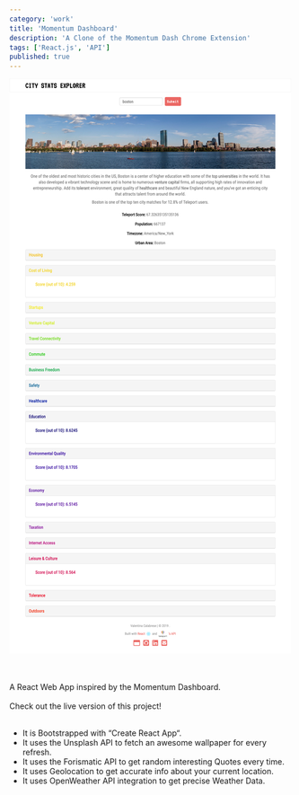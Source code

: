 ```yaml
---
category: 'work'
title: 'Momentum Dashboard'
description: 'A Clone of the Momentum Dash Chrome Extension'
tags: ['React.js', 'API']
published: true
---
```


![CityStatsApp](./citystats-content.png)

<br><br/>
A React Web App inspired by the Momentum Dashboard.
<br><br/>
Check out the live version of this project!
<br><br/>

- It is Bootstrapped with “Create React App“.
- It uses the Unsplash API to fetch an awesome wallpaper for every refresh.
- It uses the Forismatic API to get random interesting Quotes every time.
- It uses Geolocation to get accurate info about your current location.
- It uses OpenWeather API integration to get precise Weather Data.
